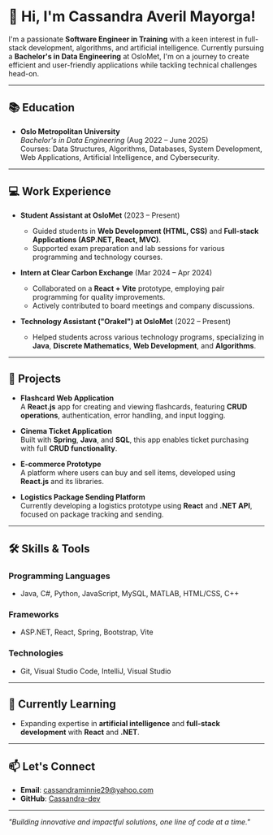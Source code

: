 # 👋 Hi, I'm Cassandra Averil Mayorga!

I'm a passionate **Software Engineer in Training** with a keen interest in full-stack development, algorithms, and artificial intelligence. Currently pursuing a **Bachelor's in Data Engineering** at OsloMet, I'm on a journey to create efficient and user-friendly applications while tackling technical challenges head-on.

---

## 📚 Education

- **Oslo Metropolitan University**  
  *Bachelor's in Data Engineering* (Aug 2022 – June 2025)  
  Courses: Data Structures, Algorithms, Databases, System Development, Web Applications, Artificial Intelligence, and Cybersecurity.

---

## 💻 Work Experience

- **Student Assistant at OsloMet** (2023 – Present)  
  - Guided students in **Web Development (HTML, CSS)** and **Full-stack Applications (ASP.NET, React, MVC)**.
  - Supported exam preparation and lab sessions for various programming and technology courses.

- **Intern at Clear Carbon Exchange** (Mar 2024 – Apr 2024)  
  - Collaborated on a **React + Vite** prototype, employing pair programming for quality improvements.
  - Actively contributed to board meetings and company discussions.

- **Technology Assistant ("Orakel") at OsloMet** (2022 – Present)  
  - Helped students across various technology programs, specializing in **Java**, **Discrete Mathematics**, **Web Development**, and **Algorithms**.

---

## 🚀 Projects

- **Flashcard Web Application**  
  A **React.js** app for creating and viewing flashcards, featuring **CRUD operations**, authentication, error handling, and input logging.

- **Cinema Ticket Application**  
  Built with **Spring**, **Java**, and **SQL**, this app enables ticket purchasing with full **CRUD functionality**.

- **E-commerce Prototype**  
  A platform where users can buy and sell items, developed using **React.js** and its libraries.

- **Logistics Package Sending Platform**  
  Currently developing a logistics prototype using **React** and **.NET API**, focused on package tracking and sending.

---

## 🛠 Skills & Tools

### **Programming Languages**
- Java, C#, Python, JavaScript, MySQL, MATLAB, HTML/CSS, C++

### **Frameworks**
- ASP.NET, React, Spring, Bootstrap, Vite

### **Technologies**
- Git, Visual Studio Code, IntelliJ, Visual Studio

---

## 🌱 Currently Learning
- Expanding expertise in **artificial intelligence** and **full-stack development** with **React** and **.NET**.
---

## 📫 Let's Connect
- **Email**: cassandraminnie29@yahoo.com  
- **GitHub**: [Cassandra-dev](https://github.com/Cassandra-dev)

---

*"Building innovative and impactful solutions, one line of code at a time."*
